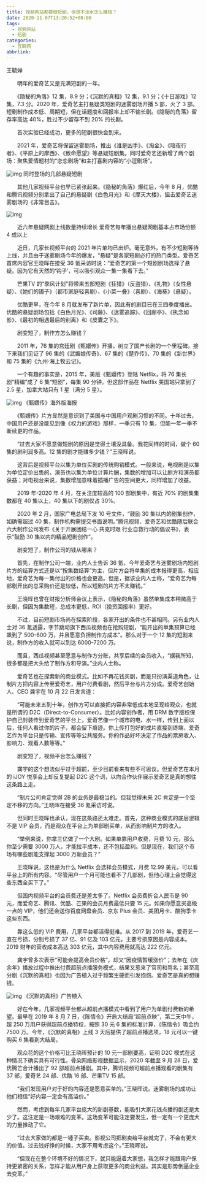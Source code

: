 ```yaml
---
title: 视频网站都要做短剧，但是不注水怎么赚钱？
date: 2020-11-07T13:20:52+08:00
tags:
  - 视频网站
  - 短剧
categories:
  - 互联网
abbrlink:
---
```


王毓婵

　　明年的爱奇艺又是充满短剧的一年。

　　《隐秘的角落》12 集，8.9 分；《沉默的真相》12 集，9.1 分；《十日游戏》12 集，7.3 分。2020 年，爱奇艺主打悬疑类短剧的迷雾剧场开播 5 部，火了 3 部。短剧制作成本低、周期短，但在话题度和回报率上却不输长剧。《隐秘的角落》留存率高达 40%，胜过不少留存不到 20% 的长剧。

　　首次实验已经成功，更多的短剧很快会到来。

　　2021 年，爱奇艺将保留迷雾剧场，推出《谁是凶手》、《淘金》、《暗夜行者》、《平原上的摩西》、《致命愿望》等悬疑短剧集。同时爱奇艺还新增了两个剧场：聚焦爱情题材的“恋恋剧场”和主打喜剧内容的“小逗剧场”。

![img](https://cdn.jsdelivr.net/gh/yakeing/Documentation@main/Hexo/images/c302-kcaeqzx9361572.jpg)
同时登场的几部悬疑短剧

　　其他几家视频平台也早已紧张起来。《隐秘的角落》爆红后，今年 8 月，优酷和腾讯视频分别拿出了自己的悬疑剧《白色月光》和《摩天大楼》，狙击爱奇艺迷雾剧场的《非常目击》。

![img](https://cdn.jsdelivr.net/gh/yakeing/Documentation@main/Hexo/images/83b4-kcaeqzx9361606.png)

　　近六年悬疑网剧上线数量持续增长 爱奇艺每年播出悬疑网剧基本占市场份额 4 成以上

　　近日，几家长视频平台的 2021 年片单均已出炉。毫无意外，有不少短剧等待上线，并且由于迷雾剧场今年的爆发，“悬疑”是各家短剧必打的热门类型。爱奇艺首席内容官王晓晖在接受 36 氪采访时说：“爱奇艺的第一个短剧剧场选择了悬疑。因为它有天然的‘钩子’，可以吸引观众一集一集看下去。”

　　芒果TV 的“季风计划”将带来五部短剧《狂猎》（反盗猎）、《礼物》（女性悬疑）、《她们的镯子》（都市家庭轻喜剧）、《小菜一叠》（喜剧）、《海葵》（悬疑）。

　　优酷更早，在今年 8 月就发布了新片单，因此有的剧目已在三四季度播出。优酷的悬疑剧场包括《白色月光》、《司藤》、《迷雾追踪》、《回廊亭》、《执念如影》、《最初的相遇最后的别离》和《皮囊之下》。

　　剧变短了，制作方怎么赚钱？

　　2011 年，76 集的宫廷剧《甄嬛传》开播，树立了国产长剧的一个里程碑。接下来我们见证了 96 集的《武媚娘传奇》、67 集的《楚乔传》、70 集的《新世界》和 75 集的《九州·海上牧云记》。

　　一个有趣的事实是，2015 年，美版《甄嬛传》登陆 Netflix，将 76 集长剧“精编”成了 6 集“短剧”，每集 90 分钟。但这部作品在 Netflix 美国站只拿到了 2.5 星，加拿大站只有 1 星（满分 5 星）。

![img](https://cdn.jsdelivr.net/gh/yakeing/Documentation@main/Hexo/images/a590-kcaeqzx9361665.jpg)
《甄嬛传》海外版海报

　　《甄嬛传》片方显然是意识到了美国与中国用户观剧习惯的不同。十年过去，中国用户还是没能见到像《权力的游戏》那样，一季只有 10 集，但能一年一季不断续更的作品。

　　“过去大家不愿意做短剧的原因是觉得土壤没具备。我花同样的时间，做个 60 集的剧利润多高。12 集的剧才能赚多少钱？”王晓晖说。

　　这背后是视频平台以集为单位买剧的传统购销模式。一般来说，电视剧是以集为单位定价出售的，演员也以集为单位计算片酬，集数的增加可以让剧方和演员都获益；对电视台来说，集数增加意味着插播广告的空间更大，同样增加了收益。

　　2019 年-2020 年 4 月，在关注度较高的 100 部剧集中，有近 70% 的剧集集数都在 40 集以上，40 集以下的剧仅占 30%。

　　2020 年 2 月，国家广电总局下发 10 号文件，“鼓励 30 集以内的剧集创作，如确需超过 40 集，制作机构需提交书面说明。”腾讯视频、爱奇艺和优酷随后联合六大制作公司发布《关于开展团结一心 共克时艰 行业自救行动的倡议书》，表示“鼓励 30 集以内的精品短剧创作”。

　　剧变短了，制作公司的钱从哪来？

　　首先，在制作公司一端，业内人士告诉 36 氪，今年爱奇艺与迷雾剧场内短剧片方的结算方式还是以“按集数结算”为主，但片方会将单集的成本报得更高，相应地，爱奇艺为每一集付出的价格也会更高。但是，据该业内人士称，“爱奇艺为每部剧开出的总采购价还是较低，所以短剧的片方不太赚钱。”

　　王晓晖也曾在财报分析师会议上表示，《隐秘的角落》虽然单集成本稍微高于长剧，但因为集数短，总成本更低，ROI（投资回报率）更好。

　　不过，目前短剧市场尚在探索阶段，各家开出的条件也不甚相同。另有业内人士对 36 氪透露，字节跳动旗下西瓜视频也在抢购短剧，“能开出的单集预算已经飙到了 500-600 万，并且愿意负担制作方成本”。那么对于一个 12 集的短剧来说，制作方的收入就可以到达 6000-7200 万。

　　而且，西瓜视频甚至愿意与制作方分账，共享后续的会员收入，“据我所知，很多都是把大头给了制作方和导演。”业内人士称。

　　爱奇艺也在探索新的商业模式。比如不再花钱买剧，而是只扮演渠道角色，让制片方把内容上传至爱奇艺，用户付费看剧，然后平台与片方分成。爱奇艺创始人、CEO 龚宇在 10 月 22 日发言道：

　　“可能未来五到十年，创作方可以直接把内容非常低成本地呈现给观众，也就是所谓的 D2C（Direct-to-Consumer）。比如内容创作者，用 DRM 数字版权保护自己封装传到爱奇艺的平台上，爱奇艺像一个城市的电、水一样，传到上面以后，任何人看过你的片子，都会留下痕迹。你上传打包好的成片直接到终端，爱奇艺作为平台只是传输、宣传等等公共服务。你的作品好坏决定了作品的票房收入、影响力、观看人数等等。”

　　剧变短了，视频平台怎么赚钱？

　　龚宇的这个想法似乎过于超前，至少目前看来有些不可思议。但爱奇艺在本月的 iJOY 悦享会上却反复提起 D2C 这个词，以向合作伙伴展示爱奇艺是真的想往这条路上走。

　　“制片公司肯定觉得 2B 的业务是最稳当的。但我觉得未来 2C 肯定是一个坚定不移的方向。”王晓晖在接受 36 氪采访时说。

　　但同时王晓晖也承认，现在这条路还太难走。首先，这种商业模式的底层逻辑不是 VIP 会员，而是观众在平台上为单部剧买单，从而影响制片方的收入。

　　“举例来说，你拿三亿做了一个大剧。如果单靠用户收费，月费 10 元，那么你至少需要 3000 万人，才能拉平成本，还不包括盈利。但是现在，我们这个市场有哪些剧能支撑起 3000 万新会员？”

　　王晓晖说，这也是为什么 Netflix 会选择会员模式，月费 12.99 美元，可以看平台上的所有内容。“尽管用户一个月可能也看不了几部剧，但他心理上会觉得这些东西全买下了。”

　　但国内视频平台的会员费还是差太多了。Netflix 会员费折合人民币是 90 元，而爱奇艺、腾讯、优酷、芒果的会员月费最低只要 15 元。如果你愿意买高级一点的 VIP，他们还会送你百度网盘会员、京东 Plus 会员、美团月卡、酷狗季卡这些东西。

　　靠这么低的 VIP 费用，几家平台都活得挺难。从 2017 到 2019 年，爱奇艺一直在亏损，分别亏损了 37 亿、91 亿及 103 亿元，主要亏损原因是内容成本。2019 财年的营收成本高达 303 亿元，其中内容费用就高达 222 亿元。

　　龚宇曾多次表示“可能会提高会员价格”，却又“因疫情暂缓涨价”；去年在《庆余年》播放过程中推出付费超前点播服务模式，结果又惹来了官司和骂名；甚至高分剧《沉默的真相》也因为广告植入过于频繁生硬而引发抱怨。爱奇艺是真的想赚钱。

![img](https://cdn.jsdelivr.net/gh/yakeing/Documentation@main/Hexo/images/f75c-kcaeqzx9361666.jpg)
《沉默的真相》广告植入

　　好在今年，几家视频平台都从超前点播模式中看到了用户为单剧付费新的希望。最早在 2019 年 8 月 7 日，《陈情令》开启大结局“超前点映”，第二天中午，超 250 万用户获得超前点播特权，按照 30 元 6 集的标准计算，《陈情令》吸金约 7500 万。今年，《沉默的真相》上线 3 天后提供了超前点播选项，18 元可以一键购买 6 集看到大结局。

　　观众花的这个价格可比王晓晖预计的 10 元一部剧要高，证明 D2C 模式在这种情况下确实具有可行性。骨朵网络影视数据显示，2020 年截至 9 月 28 日，爱优腾芒合计播出了 92 部超前点播剧。其中，腾讯视频可超前点播观看的剧集有 37 部，爱奇艺 24 部、优酷 16 部、芒果TV 15 部。

　　“我们发现用户对于好的内容还是愿意买单的。”王晓晖说。迷雾剧场的成功让他们相信“好内容一定会有高溢价。”

　　然而，考虑到每年几家平台庞大的新剧基数，能吸引大家花钱点播的剧还是太少了。这注定是一场艰难的变革。这场变革可能注定要发生，但一定有一个更庞大的力量推动了它。

　　“过去大家做的都是一锤子买卖。影视公司把剧卖给平台就完了，不会有更大的价值。过去钱好挣的时候，大家不用考虑这个。”王晓晖说。

　　“但现在在整个环境不好的情况下，就只能逼着大家想，我怎样才能跟用户保持更紧密的关系，怎样才能从用户身上获取更多的商业利益。其实是形势倒逼企业去变革。”